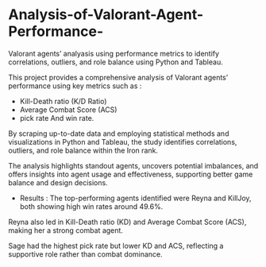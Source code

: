 # Analysis-of-Valorant-Agent-Performance-
Valorant agents’ analyasis using performance metrics to identify correlations, outliers, and role balance using Python and Tableau.

This project provides a comprehensive analysis of Valorant agents’ performance using key metrics such as :
* Kill-Death ratio (K/D Ratio)
*  Average Combat Score (ACS)
*  pick rate And win rate.

 By scraping up-to-date data and employing statistical methods and visualizations in Python and Tableau, the study identifies correlations, outliers, and role balance within the Iron rank. 
 
 The analysis highlights standout agents, uncovers potential imbalances, and offers insights into agent usage and effectiveness, supporting better game balance and design decisions.

* Results : 
 The top-performing agents identified were Reyna and KillJoy, both showing high win rates around 49.6%.

Reyna also led in Kill-Death ratio (KD) and Average Combat Score (ACS), making her a strong combat agent. 

Sage had the highest pick rate but lower KD and ACS, reflecting a supportive role rather than combat dominance.
